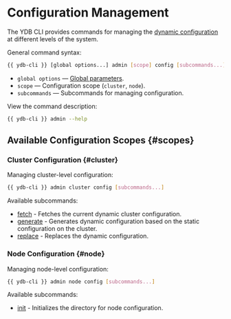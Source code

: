 # Configuration Management

The YDB CLI provides commands for managing the [dynamic configuration](../../../../maintenance/manual/dynamic-config.md) at different levels of the system.

General command syntax:

```bash
{{ ydb-cli }} [global options...] admin [scope] config [subcommands...]
```

* `global options` — [Global parameters](../global-options.md).
* `scope` — Configuration scope (`cluster`, `node`).
* `subcommands` — Subcommands for managing configuration.

View the command description:

```bash
{{ ydb-cli }} admin --help
```

## Available Configuration Scopes {#scopes}

### Cluster Configuration {#cluster}

Managing cluster-level configuration:

```bash
{{ ydb-cli }} admin cluster config [subcommands...]
```

Available subcommands:

* [fetch](cluster/fetch.md) - Fetches the current dynamic cluster configuration.
* [generate](cluster/generate.md) - Generates dynamic configuration based on the static configuration on the cluster.
* [replace](cluster/replace.md) - Replaces the dynamic configuration.

### Node Configuration {#node}

Managing node-level configuration:

```bash
{{ ydb-cli }} admin node config [subcommands...]
```

Available subcommands:

* [init](node/init.md) - Initializes the directory for node configuration.
